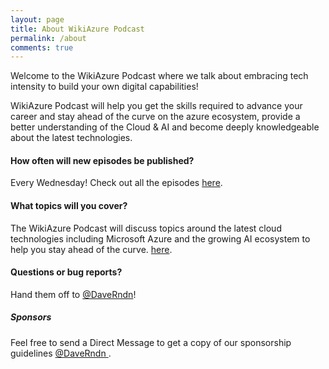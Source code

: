 ```yaml
---
layout: page
title: About WikiAzure Podcast
permalink: /about
comments: true
---
```


<div class="row justify-content-between">
<div class="col-md-8 pr-5">

<p>Welcome to the WikiAzure Podcast where we talk about embracing tech intensity to build your own digital capabilities!</p>

<p>WikiAzure Podcast will help you get the skills required to advance your career and stay ahead of the curve on the azure ecosystem, provide a better understanding of the Cloud & AI and become deeply knowledgeable about the latest technologies.</p>


<h4>How often will new episodes be published?</h4>
<p>Every Wednesday! Check out all the episodes <a href="https://podcast.wikiazure.com/episodes">here</a>.</p>

<h4>What topics will you cover?</h4>
<p>The WikiAzure Podcast will discuss topics around the latest cloud technologies including Microsoft Azure and the growing AI ecosystem to help you stay ahead of the curve. <a href="https://podcast.wikiazure.com/episodes">here</a>.</p>

<h4>Questions or bug reports?</h4>

<p>Hand them off to <a href="https://twitter.com/daverndn">@DaveRndn</a>!</p>

</div>

<div class="col-md-4">

<div class="sticky-top sticky-top-80">
<h5>Sponsors</h5>

<p>Feel free to send a Direct Message to get a copy of our sponsorship guidelines <a target="_blank" href="https://twitter.com/daverndn"> <i class="fab fa-github"></i>@DaveRndn </a>.</p>

</div>
</div>
</div>